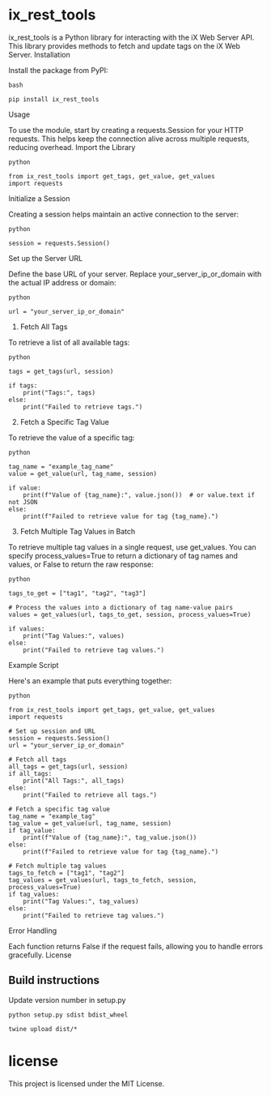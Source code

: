 # ix_rest_tools
ix_rest_tools is a Python library for interacting with the iX Web Server API. This library provides methods to fetch and update tags on the iX Web Server.
Installation

Install the package from PyPI:
```
bash

pip install ix_rest_tools
```
Usage

To use the module, start by creating a requests.Session for your HTTP requests. This helps keep the connection alive across multiple requests, reducing overhead.
Import the Library
```
python

from ix_rest_tools import get_tags, get_value, get_values
import requests
```
Initialize a Session

Creating a session helps maintain an active connection to the server:
```
python

session = requests.Session()
```
Set up the Server URL

Define the base URL of your server. Replace your_server_ip_or_domain with the actual IP address or domain:
```
python

url = "your_server_ip_or_domain"
```
1. Fetch All Tags

To retrieve a list of all available tags:
```
python

tags = get_tags(url, session)

if tags:
    print("Tags:", tags)
else:
    print("Failed to retrieve tags.")
```

2. Fetch a Specific Tag Value

To retrieve the value of a specific tag:
```
python

tag_name = "example_tag_name"
value = get_value(url, tag_name, session)

if value:
    print(f"Value of {tag_name}:", value.json())  # or value.text if not JSON
else:
    print(f"Failed to retrieve value for tag {tag_name}.")
```

3. Fetch Multiple Tag Values in Batch

To retrieve multiple tag values in a single request, use get_values. You can specify process_values=True to return a dictionary of tag names and values, or False to return the raw response:
```
python

tags_to_get = ["tag1", "tag2", "tag3"]

# Process the values into a dictionary of tag name-value pairs
values = get_values(url, tags_to_get, session, process_values=True)

if values:
    print("Tag Values:", values)
else:
    print("Failed to retrieve tag values.")
```

Example Script

Here's an example that puts everything together:

```
python

from ix_rest_tools import get_tags, get_value, get_values
import requests

# Set up session and URL
session = requests.Session()
url = "your_server_ip_or_domain"

# Fetch all tags
all_tags = get_tags(url, session)
if all_tags:
    print("All Tags:", all_tags)
else:
    print("Failed to retrieve all tags.")

# Fetch a specific tag value
tag_name = "example_tag"
tag_value = get_value(url, tag_name, session)
if tag_value:
    print(f"Value of {tag_name}:", tag_value.json())
else:
    print(f"Failed to retrieve value for tag {tag_name}.")

# Fetch multiple tag values
tags_to_fetch = ["tag1", "tag2"]
tag_values = get_values(url, tags_to_fetch, session, process_values=True)
if tag_values:
    print("Tag Values:", tag_values)
else:
    print("Failed to retrieve tag values.")

```

Error Handling

Each function returns False if the request fails, allowing you to handle errors gracefully.
License


## Build instructions
Update version number in setup.py

```
python setup.py sdist bdist_wheel
```

```
twine upload dist/*
```

# license
This project is licensed under the MIT License.
